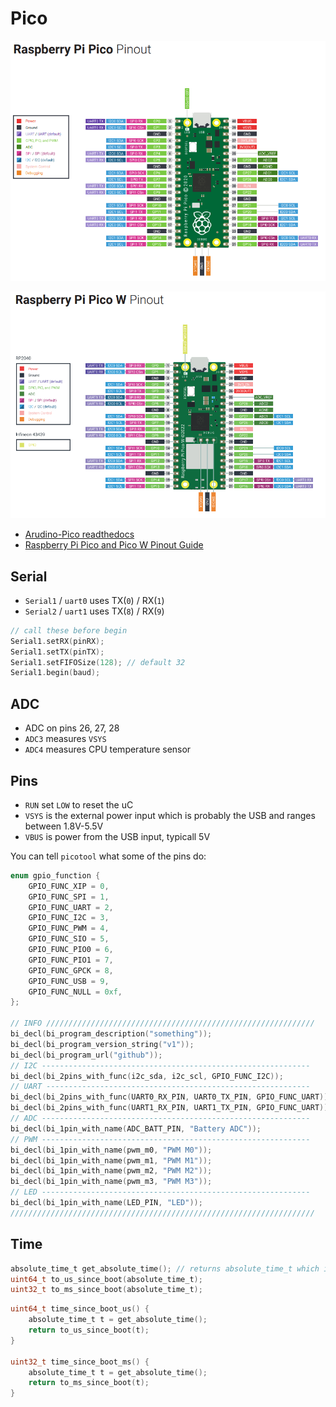 # Pico

![](./pico-pinout.png)

![](./pico-w-pinout.png)

- [Arudino-Pico readthedocs](https://arduino-pico.readthedocs.io/en/latest/index.html)
- [Raspberry Pi Pico and Pico W Pinout Guide](https://randomnerdtutorials.com/raspberry-pi-pico-w-pinout-gpios/)

## Serial

- `Serial1` / `uart0` uses TX(`0`) / RX(`1`)
- `Serial2` / `uart1` uses TX(`8`) / RX(`9`)

```cpp
// call these before begin
Serial1.setRX(pinRX);
Serial1.setTX(pinTX);
Serial1.setFIFOSize(128); // default 32
Serial1.begin(baud);
```


## ADC

- ADC on pins 26, 27, 28
- `ADC3` measures `VSYS`
- `ADC4` measures CPU temperature sensor

## Pins

- `RUN` set `LOW` to reset the uC
- `VSYS` is the external power input which is probably the USB and ranges between 1.8V-5.5V
- `VBUS` is power from the USB input, typicall 5V

You can tell `picotool` what some of the pins do:

```c
enum gpio_function {
    GPIO_FUNC_XIP = 0,
    GPIO_FUNC_SPI = 1,
    GPIO_FUNC_UART = 2,
    GPIO_FUNC_I2C = 3,
    GPIO_FUNC_PWM = 4,
    GPIO_FUNC_SIO = 5,
    GPIO_FUNC_PIO0 = 6,
    GPIO_FUNC_PIO1 = 7,
    GPIO_FUNC_GPCK = 8,
    GPIO_FUNC_USB = 9,
    GPIO_FUNC_NULL = 0xf,
};

// INFO ////////////////////////////////////////////////////////////
bi_decl(bi_program_description("something"));
bi_decl(bi_program_version_string("v1"));
bi_decl(bi_program_url("github"));
// I2C ------------------------------------------------------------
bi_decl(bi_2pins_with_func(i2c_sda, i2c_scl, GPIO_FUNC_I2C));
// UART -----------------------------------------------------------
bi_decl(bi_2pins_with_func(UART0_RX_PIN, UART0_TX_PIN, GPIO_FUNC_UART));
bi_decl(bi_2pins_with_func(UART1_RX_PIN, UART1_TX_PIN, GPIO_FUNC_UART));
// ADC ------------------------------------------------------------
bi_decl(bi_1pin_with_name(ADC_BATT_PIN, "Battery ADC"));
// PWM ------------------------------------------------------------
bi_decl(bi_1pin_with_name(pwm_m0, "PWM M0"));
bi_decl(bi_1pin_with_name(pwm_m1, "PWM M1"));
bi_decl(bi_1pin_with_name(pwm_m2, "PWM M2"));
bi_decl(bi_1pin_with_name(pwm_m3, "PWM M3"));
// LED ------------------------------------------------------------
bi_decl(bi_1pin_with_name(LED_PIN, "LED"));
////////////////////////////////////////////////////////////////////
```

## Time

```c
absolute_time_t get_absolute_time(); // returns absolute_time_t which is struct{uint64_t}
uint64_t to_us_since_boot(absolute_time_t);
uint32_t to_ms_since_boot(absolute_time_t);
```

```c
uint64_t time_since_boot_us() {
    absolute_time_t t = get_absolute_time();
    return to_us_since_boot(t);
}

uint32_t time_since_boot_ms() {
    absolute_time_t t = get_absolute_time();
    return to_ms_since_boot(t);
}
```